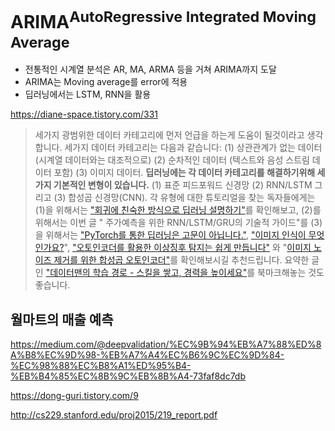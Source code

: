 # ARIMA<sup>AutoRegressive Integrated Moving Average</sup>

- 전통적인 시계열 분석은 AR, MA, ARMA 등을 거쳐 ARIMA까지 도달
- ARIMA는 Moving average를 error에 적용
- 딥러닝에서는 LSTM, RNN을 활용

https://diane-space.tistory.com/331

> 세가지 광범위한 데이터 카테고리에 먼저 언급을 하는게 도움이 될것이라고 생각합니다. 세가지 데이터 카테고리는 다음과 같습니다: (1) 상관관계가 없는 데이터 (시계열 데이터와는 대조적으로) (2) 순차적인 데이터 (텍스트와 음성 스트림 데이터 포함) (3) 이미지 데이터. **딥러닝에는 각 데이터 카테고리를 해결하기위해 세가지 기본적인 변형이 있습니다.** (1) 표준 피드포워드 신경망 (2) RNN/LSTM 그리고 (3) 합성곱 신경망(CNN). 각 유형에 대한 튜토리얼을 찾는 독자들에게는 (1)을 위해서는 ["회귀에 친숙한 방식으로 딥러닝 설명하기"](https://levelup.gitconnected.com/a-tutorial-to-build-from-regression-to-deep-learning-b7354240d2d5)를 확인해보고, (2)를 위해서는 이번 글 " 주가예측을 위한 RNN/LSTM/GRU의 기술적 가이드"를 (3)을 위해서는 ["PyTorch를 통한 딥러닝은 고문이 아닙니다."](https://medium.com/analytics-vidhya/not-torturing-in-learning-pytorch-b2f7f169923a), ["이미지 인식이 무엇인가요?](https://towardsdatascience.com/module-6-image-recognition-for-insurance-claim-handling-part-i-a338d16c9de0)", ["오토인코더를 활용한 이상징후 탐지는 쉽게 만듭니다"](https://towardsdatascience.com/anomaly-detection-with-autoencoder-b4cdce4866a6) 와 "[이미지 노이즈 제거를 위한 합성곱 오토인코더"](https://towardsdatascience.com/convolutional-autoencoders-for-image-noise-reduction-32fce9fc1763)를 확인해보시길 추천드립니다. 요약한 글인 ["데이터맨의 학습 경로 - 스킬을 쌓고, 경력을 높이세요"](https://medium.com/analytics-vidhya/dataman-learning-paths-build-your-skills-drive-your-career-e1aee030ff6e)를 북마크해놓는 것도 좋습니다. 

## 월마트의 매출 예측

https://medium.com/@deepvalidation/%EC%9B%94%EB%A7%88%ED%8A%B8%EC%9D%98-%EB%A7%A4%EC%B6%9C%EC%9D%84-%EC%98%88%EC%B8%A1%ED%95%B4-%EB%B4%85%EC%8B%9C%EB%8B%A4-73faf8dc7db



https://dong-guri.tistory.com/9

http://cs229.stanford.edu/proj2015/219_report.pdf

